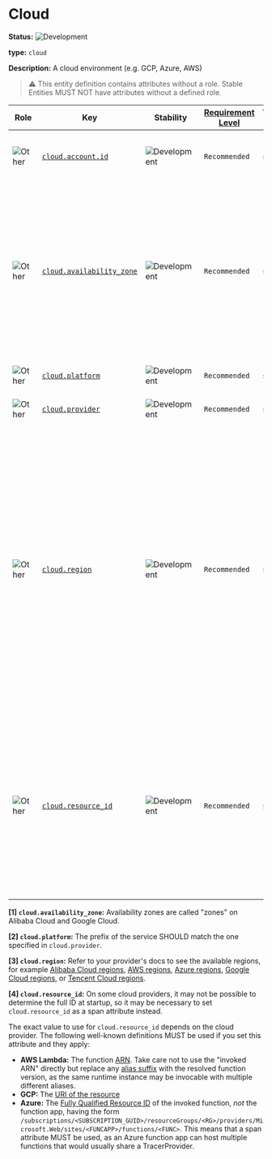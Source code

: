 # Cloud

<!-- semconv entity.cloud -->
<!-- NOTE: THIS TEXT IS AUTOGENERATED. DO NOT EDIT BY HAND. -->
<!-- see templates/registry/markdown/snippet.md.j2 -->
<!-- prettier-ignore-start -->
<!-- markdownlint-capture -->
<!-- markdownlint-disable -->

**Status:** ![Development](https://img.shields.io/badge/-development-blue)

**type:** `cloud`

**Description:** A cloud environment (e.g. GCP, Azure, AWS)

> :warning: This entity definition contains attributes without a role.
> Stable Entities MUST NOT have attributes without a defined role.

| Role | Key | Stability | [Requirement Level](https://opentelemetry.io/docs/specs/semconv/general/attribute-requirement-level/) | Value Type | Description | Example Values |
|---|---|---|---|---|---|---|
| ![Other](https://img.shields.io/badge/-other-red) | [`cloud.account.id`](/docs/registry/attributes/cloud.md) | ![Development](https://img.shields.io/badge/-development-blue) | `Recommended` | string | The cloud account ID the resource is assigned to. | `111111111111`; `opentelemetry` |
| ![Other](https://img.shields.io/badge/-other-red) | [`cloud.availability_zone`](/docs/registry/attributes/cloud.md) | ![Development](https://img.shields.io/badge/-development-blue) | `Recommended` | string | Cloud regions often have multiple, isolated locations known as zones to increase availability. Availability zone represents the zone where the resource is running. [1] | `us-east-1c` |
| ![Other](https://img.shields.io/badge/-other-red) | [`cloud.platform`](/docs/registry/attributes/cloud.md) | ![Development](https://img.shields.io/badge/-development-blue) | `Recommended` | string | The cloud platform in use. [2] | `alibaba_cloud_ecs`; `alibaba_cloud_fc`; `alibaba_cloud_openshift` |
| ![Other](https://img.shields.io/badge/-other-red) | [`cloud.provider`](/docs/registry/attributes/cloud.md) | ![Development](https://img.shields.io/badge/-development-blue) | `Recommended` | string | Name of the cloud provider. | `alibaba_cloud`; `aws`; `azure` |
| ![Other](https://img.shields.io/badge/-other-red) | [`cloud.region`](/docs/registry/attributes/cloud.md) | ![Development](https://img.shields.io/badge/-development-blue) | `Recommended` | string | The geographical region within a cloud provider. When associated with a resource, this attribute specifies the region where the resource operates. When calling services or APIs deployed on a cloud, this attribute identifies the region where the called destination is deployed. [3] | `us-central1`; `us-east-1` |
| ![Other](https://img.shields.io/badge/-other-red) | [`cloud.resource_id`](/docs/registry/attributes/cloud.md) | ![Development](https://img.shields.io/badge/-development-blue) | `Recommended` | string | Cloud provider-specific native identifier of the monitored cloud resource (e.g. an [ARN](https://docs.aws.amazon.com/general/latest/gr/aws-arns-and-namespaces.html) on AWS, a [fully qualified resource ID](https://learn.microsoft.com/rest/api/resources/resources/get-by-id) on Azure, a [full resource name](https://google.aip.dev/122#full-resource-names) on GCP) [4] | `arn:aws:lambda:REGION:ACCOUNT_ID:function:my-function`; `//run.googleapis.com/projects/PROJECT_ID/locations/LOCATION_ID/services/SERVICE_ID`; `/subscriptions/<SUBSCRIPTION_GUID>/resourceGroups/<RG>/providers/Microsoft.Web/sites/<FUNCAPP>/functions/<FUNC>` |

**[1] `cloud.availability_zone`:** Availability zones are called "zones" on Alibaba Cloud and Google Cloud.

**[2] `cloud.platform`:** The prefix of the service SHOULD match the one specified in `cloud.provider`.

**[3] `cloud.region`:** Refer to your provider's docs to see the available regions, for example [Alibaba Cloud regions](https://www.alibabacloud.com/help/doc-detail/40654.htm), [AWS regions](https://aws.amazon.com/about-aws/global-infrastructure/regions_az/), [Azure regions](https://azure.microsoft.com/global-infrastructure/geographies/), [Google Cloud regions](https://cloud.google.com/about/locations), or [Tencent Cloud regions](https://www.tencentcloud.com/document/product/213/6091).

**[4] `cloud.resource_id`:** On some cloud providers, it may not be possible to determine the full ID at startup,
so it may be necessary to set `cloud.resource_id` as a span attribute instead.

The exact value to use for `cloud.resource_id` depends on the cloud provider.
The following well-known definitions MUST be used if you set this attribute and they apply:

- **AWS Lambda:** The function [ARN](https://docs.aws.amazon.com/general/latest/gr/aws-arns-and-namespaces.html).
  Take care not to use the "invoked ARN" directly but replace any
  [alias suffix](https://docs.aws.amazon.com/lambda/latest/dg/configuration-aliases.html)
  with the resolved function version, as the same runtime instance may be invocable with
  multiple different aliases.
- **GCP:** The [URI of the resource](https://cloud.google.com/iam/docs/full-resource-names)
- **Azure:** The [Fully Qualified Resource ID](https://learn.microsoft.com/rest/api/resources/resources/get-by-id) of the invoked function,
  *not* the function app, having the form
  `/subscriptions/<SUBSCRIPTION_GUID>/resourceGroups/<RG>/providers/Microsoft.Web/sites/<FUNCAPP>/functions/<FUNC>`.
  This means that a span attribute MUST be used, as an Azure function app can host multiple functions that would usually share
  a TracerProvider.
<!-- markdownlint-restore -->
<!-- prettier-ignore-end -->
<!-- END AUTOGENERATED TEXT -->
<!-- endsemconv -->
